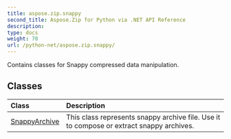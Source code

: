 ```yaml
---
title: aspose.zip.snappy
second_title: Aspose.Zip for Python via .NET API Reference
description: 
type: docs
weight: 70
url: /python-net/aspose.zip.snappy/
---
```



Contains classes for Snappy compressed data manipulation.

## Classes
| Class | Description |
| :- | :- |
|[SnappyArchive](/zip/python-net/aspose.zip.snappy/snappyarchive/)|This class represents snappy archive file. Use it to compose or extract snappy archives.|
